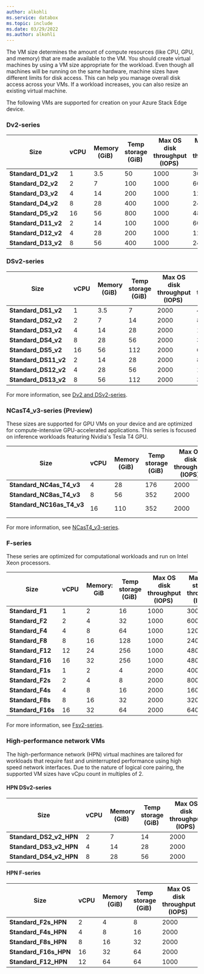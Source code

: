 ```yaml
---
author: alkohli
ms.service: databox  
ms.topic: include
ms.date: 03/29/2022
ms.author: alkohli
---
```


The VM size determines the amount of compute resources (like CPU, GPU, and memory) that are made available to the VM. You should create virtual machines by using a VM size appropriate for the workload. Even though all machines will be running on the same hardware, machine sizes have different limits for disk access. This can help you manage overall disk access across your VMs. If a workload increases, you can also resize an existing virtual machine.

The following VMs are supported for creation on your Azure Stack Edge device.

### Dv2-series
| Size             | vCPU  | Memory (GiB)  | Temp storage (GiB)  | Max OS disk throughput (IOPS)  | Max temp storage throughput (IOPS)  | Max data disk throughput (IOPS)  | Max data disks  | Max NICs  |
|------------------|-------|---------------|---------------------|--------------------------------|-------------------------------------|----------------------------------|-----------------|-----------|
| **Standard_D1_v2**   | 1     | 3.5           | 50                  | 1000                           | 3000                                | 500                              | 4               | 2         |
| **Standard_D2_v2**   | 2     | 7             | 100                 | 1000                           | 6000                                | 500                              | 8               | 4         |
| **Standard_D3_v2**   | 4     | 14            | 200                 | 1000                           | 12000                               | 500                              | 16              | 4         |
| **Standard_D4_v2**   | 8     | 28            | 400                 | 1000                           | 24000                               | 500                              | 32              | 8         |
| **Standard_D5_v2**   | 16    | 56            | 800                 | 1000                           | 48000                               | 500                              | 64              | 8         |
| **Standard_D11_v2**  | 2     | 14            | 100                 | 1000                           | 6000                                | 500                              | 8               | 2         |
| **Standard_D12_v2**  | 4     | 28            | 200                 | 1000                           | 12000                               | 500                              | 16              | 4         |
| **Standard_D13_v2**  | 8     | 56            | 400                 | 1000                           | 24000                               | 500                              | 32              | 8         |

<!--| **Standard_D14_v2**  | 16    | 114           | 800                 | 1000                           | 48000                               | 500                              | 64              | 8         |-->


### DSv2-series
| Size              | vCPU  | Memory (GiB)  | Temp storage (GiB)  | Max OS disk throughput (IOPS)  | Max temp storage throughput (IOPS)  | Max data disk throughput (IOPS)  | Max data disks  | Max NICs  |
|-------------------|-------|---------------|---------------------|--------------------------------|-------------------------------------|----------------------------------|-----------------|-----------|
| **Standard_DS1_v2**   | 1     | 3.5           | 7                   | 2000                           | 4000                                | 2300                             | 4               | 2         |
| **Standard_DS2_v2**   | 2     | 7             | 14                  | 2000                           | 8000                                | 2300                             | 8               | 4         |
| **Standard_DS3_v2**   | 4     | 14            | 28                  | 2000                           | 16000                               | 2300                             | 16              | 4         |
| **Standard_DS4_v2**   | 8     | 28            | 56                  | 2000                           | 32000                               | 2300                             | 32              | 8         |
| **Standard_DS5_v2**   | 16    | 56            | 112                 | 2000                           | 64000                               | 2300                             | 64              | 8         |
| **Standard_DS11_v2**  | 2     | 14            | 28                  | 2000                           | 8000                                | 2300                             | 8               | 2         |
| **Standard_DS12_v2**  | 4     | 28            | 56                  | 2000                           | 16000                               | 2300                             | 16              | 4         |
| **Standard_DS13_v2**  | 8     | 56            | 112                 | 2000                           | 32000                               | 2300                             | 32              | 8         |

<!--| **Standard_DS14_v2**  | 16    | 114           | 224                 | 2000                           | 64000                               | 2300                             | 64              | 8         |-->

For more information, see [Dv2 and DSv2-series](../articles/virtual-machines/dv2-dsv2-series.md#dv2-series).


### NCasT4_v3-series (Preview)

These sizes are supported for GPU VMs on your device and are optimized for compute-intensive GPU-accelerated applications. This series is focused on inference workloads featuring Nvidia's Tesla T4 GPU.

| Size                  | vCPU  | Memory (GiB)  | Temp storage (GiB)  | Max OS disk throughput (IOPS)  | Max temp storage throughput (IOPS)  | Max data disk throughput (IOPS)  | GPU  | GPU memory (GiB)  | Max NICs  |
|-----------------------|-------|---------------|---------------------|--------------------------------|-------------------------------------|----------------------------------|------|-------------------|-----------|
| **Standard_NC4as_T4_v3**  | 4     | 28            | 176                 | 2000                           | 48000                               | 2300                             | 1    | 16                | 4         |
| **Standard_NC8as_T4_v3**  | 8     | 56            | 352                 | 2000                           | 48000                               | 2300                             | 1    | 16                | 8         |
| **Standard_NC16as_T4_v3**   | 16    | 110            | 352                 | 2000                           | 48000                               | 2300                             | 1    | 16                | 8         |

For more information, see [NCasT4_v3-series](../articles/virtual-machines/nct4-v3-series.md).

### F-series

These series are optimized for computational workloads and run on Intel Xeon processors. 

| Size           | vCPU  | Memory: GiB  | Temp storage (GiB)  | Max OS disk throughput (IOPS)  | Max temp storage throughput (IOPS)  | Max data disk throughput (IOPS)  | Max data disks  | Max NICs  |
|----------------|---------|--------------|---------------------|--------------------------------|-------------------------------------|----------------------------------|-----------------|-----------|
| **Standard_F1**    | 1       | 2            | 16                  | 1000                           | 3000                                | 500                              | 4               | 2         |
| **Standard_F2**    | 2       | 4            | 32                  | 1000                           | 6000                                | 500                              | 8               | 4         |
| **Standard_F4**    | 4       | 8            | 64                  | 1000                           | 12000                               | 500                              | 16              | 4         |
| **Standard_F8**    | 8       | 16           | 128                 | 1000                           | 24000                               | 500                              | 32              | 8         |
| **Standard_F12**  | 12      | 24          | 256                  | 1000                           | 48000                               | 500                             | 64              | 8         |
| **Standard_F16**   | 16      | 32           | 256                 | 1000                           | 48000                               | 500                              | 64              | 8         |
| **Standard_F1s**   | 1       | 2            | 4                   | 2000                           | 4000                                | 2300                             | 4               | 2         |
| **Standard_F2s**   | 2       | 4            | 8                   | 2000                           | 8000                                | 2300                             | 8               | 4         |
| **Standard_F4s**   | 4       | 8            | 16                  | 2000                           | 16000                               | 2300                             | 16              | 4         |
| **Standard_F8s**   | 8       | 16           | 32                  | 2000                           | 32000                               | 2300                             | 32              | 8         |
| **Standard_F16s**  | 16      | 32           | 64                  | 2000                           | 64000                               | 2300                             | 64              | 8         |

For more information, see [Fsv2-series](../articles/virtual-machines/fsv2-series.md).

### High-performance network VMs

The high-performance network (HPN) virtual machines are tailored for workloads that require fast and uninterrupted performance using high speed network interfaces. Due to the nature of logical core pairing, the supported VM sizes have vCpu count in multiples of 2.  

#### HPN DSv2-series

| Size              | vCPU  | Memory (GiB)  | Temp storage (GiB)  | Max OS disk throughput (IOPS)  | Max temp storage throughput (IOPS)  | Max data disk throughput (IOPS)  | Max data disks  | Max NICs  |
|-------------------|-------|---------------|---------------------|--------------------------------|-------------------------------------|----------------------------------|-----------------|-----------|
| **Standard_DS2_v2_HPN**   | 2     | 7             | 14                  | 2000                           | 8000                                | 2300                             | 8               | 4         |
| **Standard_DS3_v2_HPN**   | 4     | 14            | 28                  | 2000                           | 16000                               | 2300                             | 16              | 4         |
| **Standard_DS4_v2_HPN**   | 8     | 28            | 56                  | 2000                           | 32000                               | 2300                             | 32              | 8         |

#### HPN F-series

| Size           | vCPU  | Memory (GiB) | Temp storage (GiB)  | Max OS disk throughput (IOPS)  | Max temp storage throughput (IOPS)  | Max data disk throughput (IOPS)  | Max data disks  | Max NICs  |
|----------------|---------|--------------|---------------------|--------------------------------|-------------------------------------|----------------------------------|-----------------|-----------|
| **Standard_F2s_HPN**   | 2       | 4            | 8                   | 2000                           | 8000                                | 2300                             | 8               | 4         |
| **Standard_F4s_HPN**   | 4       | 8            | 16                  | 2000                           | 16000                               | 2300                             | 16              | 4         |
| **Standard_F8s_HPN**   | 8       | 16           | 32                  | 2000                           | 32000                               | 2300                             | 32              | 8         |
| **Standard_F16s_HPN**  | 16      | 32           | 64                  | 2000                           | 64000                               | 2300                             | 64              | 8         |
| **Standard_F12_HPN**   | 12      | 64           | 64                 | 1000                           | 48000                               |   500                             | 64              | 8         |